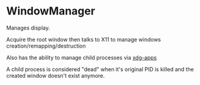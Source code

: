 # WindowManager

Manages display.

Acquire the root window then talks to X11 to manage windows creation/remapping/destruction

Also has the ability to manage child processes via [xdg-apps](https://www.npmjs.com/package/xdg-apps)

A child process is considered "dead" when it's original PID is killed and the created window doesn't exist anymore.
